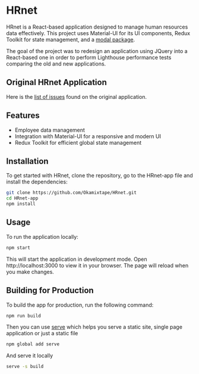 # HRnet

HRnet is a React-based application designed to manage human resources data effectively. 
This project uses Material-UI for its UI components, Redux Toolkit for state management, and a [modal package](https://www.npmjs.com/package/modal-component-test).

The goal of the project was to redesign an application using JQuery into a React-based one 
in order to perform Lighthouse performance tests comparing the old and new applications.

## Original HRnet Application

Here is the [list of issues](https://github.com/OpenClassrooms-Student-Center/P12_Front-end/issues) found on the original application.

## Features

- Employee data management
- Integration with Material-UI for a responsive and modern UI
- Redux Toolkit for efficient global state management

## Installation

To get started with HRnet, clone the repository, go to the HRnet-app file and install the dependencies:

```bash
git clone https://github.com/Okamixtape/HRnet.git
cd HRnet-app
npm install
```

## Usage

To run the application locally:

```bash
npm start
```

This will start the application in development mode. 
Open http://localhost:3000 to view it in your browser. 
The page will reload when you make changes.

## Building for Production

To build the app for production, run the following command:

```bash
npm run build
```

Then you can use [serve](https://www.npmjs.com/package/serve) which helps you serve a static site, single page application or just a static file

```bash
npm global add serve
```

And serve it locally

```bash
serve -s build
```
